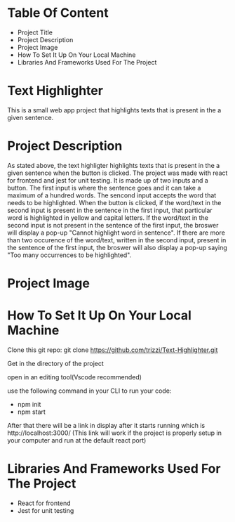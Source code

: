 # Table Of Content
* Project Title
* Project Description
* Project Image
* How To Set It Up On Your Local Machine
* Libraries And Frameworks Used For The Project

# Text Highlighter
This is a small web app project that highlights texts that is present in the a given sentence.

# Project Description
As stated above, the text highligter highlights texts that is present in the a given sentence when the button is clicked. The project was made with react for frontend and jest for unit testing.
It is made up of two inputs and a button. The first input is where the sentence goes and it can take a maximum of a hundred words. The sencond input accepts the word that needs to be highlighted. When the button is clicked, if the word/text in the second input is present in the sentence in the first input, that particular word is highlighted in yellow and capital letters. If the word/text in the second input is not present in the sentence of the first input, the broswer will display a pop-up "Cannot highlight word in sentence". If there are more than two occurence of the word/text, written in the second input, present in the sentence of the first input, the broswer will also display a pop-up saying "Too many occurrences to be highlighted".

# Project Image

# How To Set It Up On Your Local Machine
Clone this git repo: git clone https://github.com/trizzi/Text-Highlighter.git

Get in the directory of the project

open in an editing tool(Vscode recommended)

use the following command in your CLI to run your code: 
* npm init
* npm start

After that there will be a link in display after it starts running which is http://localhost:3000/ (This link will work if the project is properly setup in your computer and run at the default react port)

# Libraries And Frameworks Used For The Project
* React for frontend
* Jest for unit testing
